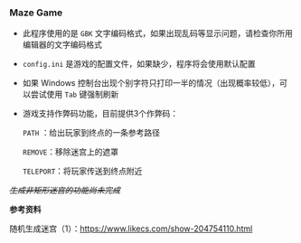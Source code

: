 ### Maze Game

- 此程序使用的是 `GBK` 文字编码格式，如果出现乱码等显示问题，请检查你所用编辑器的文字编码格式

- `config.ini` 是游戏的配置文件，如果缺少，程序将会使用默认配置

- 如果 Windows 控制台出现个别字符只打印一半的情况（出现概率较低），可以尝试使用 `Tab` 键强制刷新

- 游戏支持作弊码功能，目前提供3个作弊码：

  `PATH` ：给出玩家到终点的一条参考路径

  `REMOVE`：移除迷宫上的遮罩

  `TELEPORT`：将玩家传送到终点附近

*~~生成非矩形迷宫的功能尚未完成~~*

**参考资料**

随机生成迷宫（1）：https://www.likecs.com/show-204754110.html
